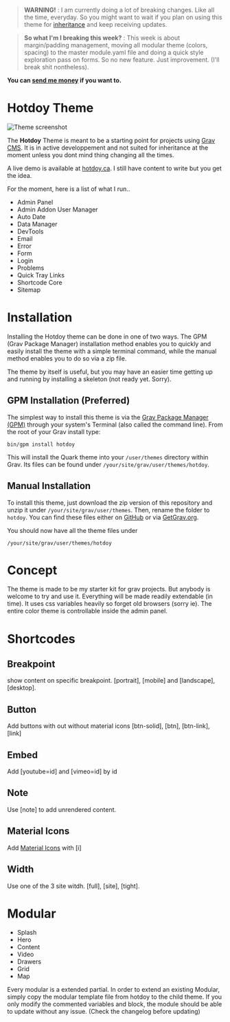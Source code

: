 > **WARNING!** : I am currently doing a lot of breaking changes. Like all the time, everyday. So you might want to wait if you plan on using this theme for [inheritance](https://learn.getgrav.org/16/themes/customization) and keep receiving updates.

> **So what I'm I breaking this week?** : This week is about margin/padding management, moving all modular theme (colors, spacing) to the master module.yaml file and doing a quick style exploration pass on forms. So no new feature. Just improvement. (I'll break shit nontheless).

**You can [send me money](https://www.paypal.me/hotdoy) if you want to.**

# Hotdoy Theme

![Theme screenshot](https://raw.githubusercontent.com/hotdoy/grav-theme-hotdoy/master/screenshot.jpg)

The **Hotdoy** Theme is meant to be a starting point for projects using [Grav CMS](http://github.com/getgrav/grav).
It is in active developpement and not suited for inheritance at the moment unless you dont mind thing changing all the times.

A live demo is available at [hotdoy.ca](https://hotdoy.ca). I still have content to write but you get the idea.

For the moment, here is a list of what I run..
* Admin Panel
* Admin Addon User Manager
* Auto Date
* Data Manager
* DevTools
* Email
* Error
* Form
* Login
* Problems
* Quick Tray Links
* Shortcode Core
* Sitemap

# Installation
Installing the Hotdoy theme can be done in one of two ways. The GPM (Grav Package Manager) installation method enables you to quickly and easily install the theme with a simple terminal command, while the manual method enables you to do so via a zip file.

The theme by itself is useful, but you may have an easier time getting up and running by installing a skeleton (not ready yet. Sorry).

## GPM Installation (Preferred)

The simplest way to install this theme is via the [Grav Package Manager (GPM)](http://learn.getgrav.org/advanced/grav-gpm) through your system's Terminal (also called the command line).  From the root of your Grav install type:

    bin/gpm install hotdoy

This will install the Quark theme into your `/user/themes` directory within Grav. Its files can be found under `/your/site/grav/user/themes/hotdoy`.

## Manual Installation

To install this theme, just download the zip version of this repository and unzip it under `/your/site/grav/user/themes`. Then, rename the folder to `hotdoy`. You can find these files either on [GitHub](https://github.com/getgrav/grav-theme-hotdoy) or via [GetGrav.org](http://getgrav.org/downloads/themes).

You should now have all the theme files under

    /your/site/grav/user/themes/hotdoy

# Concept
The theme is made to be my starter kit for grav projects. But anybody is welcome to try and use it.
Everything will be made readily extendable (in time). It uses css variables heavily so forget old browsers (sorry ie).
The entire color theme is controllable inside the admin panel.

# Shortcodes

## Breakpoint
show content on specific breakpoint.
[portrait], [mobile] and [landscape], [desktop].

## Button
Add buttons with out without material icons
[btn-solid], [btn], [btn-link], [link] 

## Embed
Add [youtube=id] and [vimeo=id] by id

## Note
Use [note] to add unrendered content.

## Material Icons
Add [Material Icons](https://material.io/resources/icons/) with [i]

## Width
Use one of the 3 site witdh. [full], [site], [tight].

# Modular
* Splash
* Hero
* Content
* Video
* Drawers
* Grid
* Map

Every modular is a extended partial. In order to extend an existing Modular, simply copy the modular template file from hotdoy to the child theme. 
If you only modify the commented variables and block, the module should be able to update without any issue. (Check the changelog before updating)

